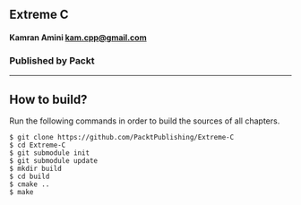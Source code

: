## Extreme C

#### Kamran Amini <kam.cpp@gmail.com>

### Published by Packt

---------------------------------------

## How to build?

Run the following commands in order to build the sources of all chapters.

```shell
$ git clone https://github.com/PacktPublishing/Extreme-C
$ cd Extreme-C
$ git submodule init
$ git submodule update
$ mkdir build
$ cd build
$ cmake ..
$ make
```
